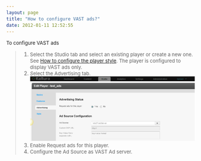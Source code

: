 ```yaml
---
layout: page
title: "How to configure VAST ads?"
date: 2012-01-11 12:52:55
---
```


<p class="mce-procedure">
  <span style="font-size: small;">To configure VAST ads</span>
</p>

> 1.  <span style="font-size: small;">Select the Studio tab and select an existing player or create a new one. See </span><span style="font-size: small;"><a href="http://knowledge.kaltura.com/faq/how-configure-player-style" target="_blank" title="How to configure the player style">How to configure the player style</a></span><span style="font-size: small;">. The player is configured to display VAST ads only.</span>
> 2.  <span style="font-size: small;"><span style="font-size: small;"><em>S</em>elect the Advertising tab.<br /><img src="../../assets/1081.img">
> 3.  <span style="font-size: small;">Enable Request ads for this player.</span>
> 4.  <span style="font-size: small;">Configure the Ad Source as VAST Ad server.</span>
